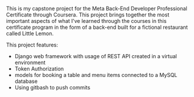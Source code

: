 This is my capstone project for the Meta Back-End Developer Professional Certificate through Coursera. This project brings together the most important aspects of what I've learned through the courses in this certificate program in the form of a back-end built for a fictional restaurant called Little Lemon.

This project features:
  - Django web framework with usage of REST API created in a virtual environment
  - Token Authorization
  - models for booking a table and menu items connected to a MySQL database
  - Using gitbash to push commits
